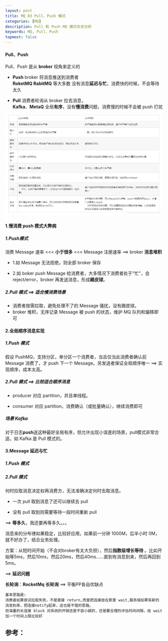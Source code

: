 ```yaml
---
layout: post
title: MQ 03 Pull、Push 模式
categories: [MQ]
description: Pull 和 Push MQ 模式优劣分析
keywords: MQ, Pull、Push
topmost: false
---
```


#### Pull、Push

Pull、Push 是从 **broker** 视角来定义的  

- **Push** broker 将消息推送到消费者    
  **RoketMQ RabitMQ** 等大多数   没有消息**延迟与忙**，消费快的时候，不会等待太久

- **Pull** 消费者轮询从 broker 拉去消息，  
  **Kafka**、**MetaQ**   全局**有序**，没有**慢消费**问题，消费慢的时候不会被 push 打扰

![pushpull](/images/posts/mq/pushpull.png)

#### 1.慢消费 push 模式大弊病

##### 1.Push模式 

消费 Message 速率 <<< **小于很多** <<< Message 注册速率 ==> broker **消息堆积**

- 1.如 Message 无法拒绝，则全部 broker 保存

- 2.如 boker push Message 给消费者，大多情况下消费者处于"忙"，会 reject/error，broker 再发送消息，形成**踢皮球**。

##### 2.Pull 模式 ==> 适合慢消费场景

- 消费者按需拉取，避免处理不了的 Message 骚扰，没有踢皮球。
- broker 堆积，无序记录 Message 被 push 的状态，维护 MQ 队列和偏移即可



#### 2.全局顺序消息实现

##### 1.Push 模式

假设 PushMQ，支持分区，单分区一个消费者，当且仅当此消费者确认前 Message 消费了，才 push 下一个 Message。另发送者保证全局顺序唯一 ==> 实现顺序，成本太高。

##### 2.Pull 模式 ==> 比较适合顺序消息

- producer 对应 partition，并且单线程。

- consumer 对应 partition，消费确认（或批量确认），继续消费即可

##### 场景 Kafka

对于日志**push**送这种最好全局有序，但允许出现小误差的场景，pull模式非常合适，如 Kafka 是 Pull 模式的。



#### 3.Message 延迟与忙

##### 1.Push 模式











##### 2.Pull 模式 

何时拉取消息决定权再消费方，无法准确决定何时去取消息。

- 一次 pull 取到消息了还可以继续去 pull

- 没有 pull 取到则需要等待一段时间重新 pull

==> **等多久**，我还要再等多久。。。

消息来的分布律如果稳定，比较好应用，如果前一分钟 1000M，后半小时 0M，就不好办了，结合业务处理。

方案：从短时间开始（不会对broker有太大负担），然后**指数级增长等待** 。比如开始等5ms，然后10ms，然后20ms，然后40ms……直到有消息到来，然后再回到5ms。

==> **延迟问题**

**长轮询**：**RocketMq** **长轮询** ==> 平衡PP各自优缺点

```
基本思路是:
消费者如果尝试拉取失败，不是直接 return,而是把连接挂在那里 wait,服务端如果有新的消息到来，把连接notify起来，这也是不错的思路。
但海量的长连接 block 对系统的开销还是不容小觑的，还是要合理的评估时间间隔，给 wait 加一个时间上限比较好
```







## 参考：
